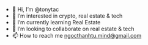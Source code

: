 - 👋 Hi, I’m @tonytac
- 👀 I’m interested in crypto, real estate & tech
- 🌱 I’m currently learning Real Estate
- 💞️ I’m looking to collaborate on real estate & tech
- 📫 How to reach me ngocthanhtu.mind@gmail.com

<!---
tonytac/tonytac is a ✨ special ✨ repository because its `README.md` (this file) appears on your GitHub profile.
You can click the Preview link to take a look at your changes.
--->
